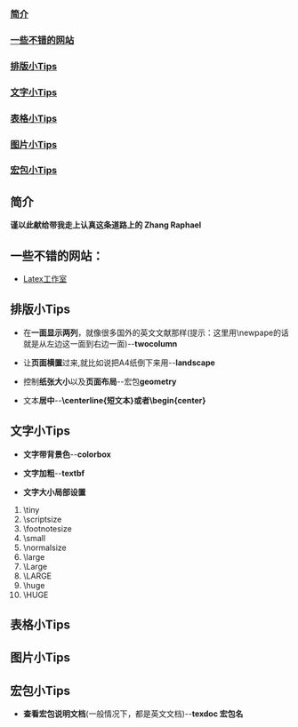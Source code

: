 ### [简介](#简介)
### [一些不错的网站](#一些不错的网站)
### [排版小Tips](#排版小Tips)
### [文字小Tips](#文字小Tips)
### [表格小Tips](#表格小Tips)
### [图片小Tips](#图片小Tips)
### [宏包小Tips](#宏包小Tips)
## 简介
**谨以此献给带我走上认真这条道路上的 Zhang Raphael**

## 一些不错的网站：
* [Latex工作室](http://www.latexstudio.net/)

## 排版小Tips
* 在**一面显示两列**，就像很多国外的英文文献那样(提示：这里用\newpape的话就是从左边这一面到右边一面)--**twocolumn**

* 让**页面横置**过来,就比如说把A4纸倒下来用--**landscape**
    
* 控制**纸张大小**以及**页面布局**--宏包**geometry**

* 文本**居中**--**\centerline{短文本}或者\begin{center}**

## 文字小Tips
* **文字带背景色**--**colorbox**

* **文字加粗**--**textbf**

* **文字大小局部设置**
 1. \tiny
 2. \scriptsize
 3. \footnotesize
 4. \small
 5. \normalsize
 6. \large
 7. \Large
 8. \LARGE
 9. \huge
 10. \HUGE

## 表格小Tips

## 图片小Tips

## 宏包小Tips
* **查看宏包说明文档**(一般情况下，都是英文文档)--**texdoc 宏包名**

